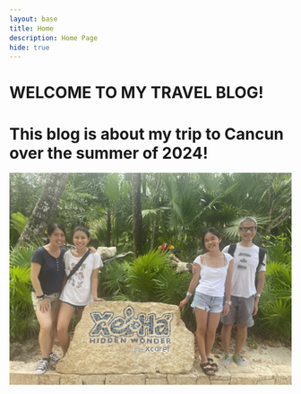 ```yaml
---
layout: base
title: Home 
description: Home Page
hide: true
---
```


# WELCOME TO MY TRAVEL BLOG!
# This blog is about my trip to Cancun over the summer of 2024!

![alt text](images/notebooks/foundation/IMG_8022.jpeg)